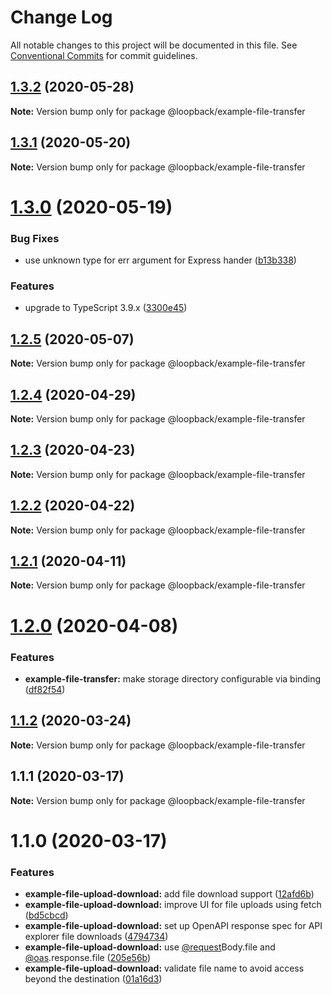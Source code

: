 # Change Log

All notable changes to this project will be documented in this file.
See [Conventional Commits](https://conventionalcommits.org) for commit guidelines.

## [1.3.2](https://github.com/strongloop/loopback-next/compare/@loopback/example-file-transfer@1.3.1...@loopback/example-file-transfer@1.3.2) (2020-05-28)

**Note:** Version bump only for package @loopback/example-file-transfer





## [1.3.1](https://github.com/strongloop/loopback-next/compare/@loopback/example-file-transfer@1.3.0...@loopback/example-file-transfer@1.3.1) (2020-05-20)

**Note:** Version bump only for package @loopback/example-file-transfer





# [1.3.0](https://github.com/strongloop/loopback-next/compare/@loopback/example-file-transfer@1.2.5...@loopback/example-file-transfer@1.3.0) (2020-05-19)


### Bug Fixes

* use unknown type for err argument for Express hander ([b13b338](https://github.com/strongloop/loopback-next/commit/b13b3386a06332b71b33a64f5bc2ab9b4544cc8a))


### Features

* upgrade to TypeScript 3.9.x ([3300e45](https://github.com/strongloop/loopback-next/commit/3300e4569ab8410bb1285f7a54d326e9d976476d))





## [1.2.5](https://github.com/strongloop/loopback-next/compare/@loopback/example-file-transfer@1.2.4...@loopback/example-file-transfer@1.2.5) (2020-05-07)

**Note:** Version bump only for package @loopback/example-file-transfer





## [1.2.4](https://github.com/strongloop/loopback-next/compare/@loopback/example-file-transfer@1.2.3...@loopback/example-file-transfer@1.2.4) (2020-04-29)

**Note:** Version bump only for package @loopback/example-file-transfer





## [1.2.3](https://github.com/strongloop/loopback-next/compare/@loopback/example-file-transfer@1.2.2...@loopback/example-file-transfer@1.2.3) (2020-04-23)

**Note:** Version bump only for package @loopback/example-file-transfer





## [1.2.2](https://github.com/strongloop/loopback-next/compare/@loopback/example-file-transfer@1.2.1...@loopback/example-file-transfer@1.2.2) (2020-04-22)

**Note:** Version bump only for package @loopback/example-file-transfer





## [1.2.1](https://github.com/strongloop/loopback-next/compare/@loopback/example-file-transfer@1.2.0...@loopback/example-file-transfer@1.2.1) (2020-04-11)

**Note:** Version bump only for package @loopback/example-file-transfer





# [1.2.0](https://github.com/strongloop/loopback-next/compare/@loopback/example-file-transfer@1.1.2...@loopback/example-file-transfer@1.2.0) (2020-04-08)


### Features

* **example-file-transfer:** make storage directory configurable via binding ([df82f54](https://github.com/strongloop/loopback-next/commit/df82f54d9d61d5cfc165d7f1e3b7806f70a5f656))





## [1.1.2](https://github.com/strongloop/loopback-next/compare/@loopback/example-file-transfer@1.1.1...@loopback/example-file-transfer@1.1.2) (2020-03-24)

**Note:** Version bump only for package @loopback/example-file-transfer





## 1.1.1 (2020-03-17)

**Note:** Version bump only for package @loopback/example-file-transfer





# 1.1.0 (2020-03-17)


### Features

* **example-file-upload-download:** add file download support ([12afd6b](https://github.com/strongloop/loopback-next/commit/12afd6b47ee1d371c68d03bd86c03d49b5f43b8d))
* **example-file-upload-download:** improve UI for file uploads using fetch ([bd5cbcd](https://github.com/strongloop/loopback-next/commit/bd5cbcd67e9947bc1d2202b9401dd045a514af52))
* **example-file-upload-download:** set up OpenAPI response spec for API explorer file downloads ([4794734](https://github.com/strongloop/loopback-next/commit/47947344a28834e2515f166d21d46a2a66246bb9))
* **example-file-upload-download:** use [@request](https://github.com/request)Body.file and [@oas](https://github.com/oas).response.file ([205e56b](https://github.com/strongloop/loopback-next/commit/205e56b162ed6121c6f6af938e7416bf662d6833))
* **example-file-upload-download:** validate file name to avoid access beyond the destination ([01a16d3](https://github.com/strongloop/loopback-next/commit/01a16d3b1305443548acf41fde1f458076ca2e60))
